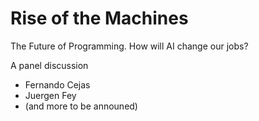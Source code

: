 # Rise of the Machines

The Future of Programming. How will AI change our jobs?

A panel discussion

* Fernando Cejas
* Juergen Fey
* \(and more to be announed\)

